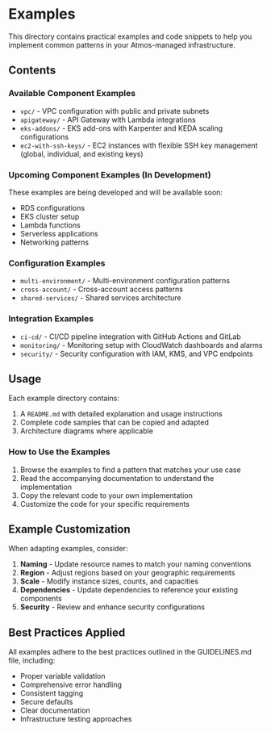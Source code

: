 # Examples

This directory contains practical examples and code snippets to help you implement common patterns in your Atmos-managed infrastructure.

## Contents

### Available Component Examples

- `vpc/` - VPC configuration with public and private subnets
- `apigateway/` - API Gateway with Lambda integrations
- `eks-addons/` - EKS add-ons with Karpenter and KEDA scaling configurations
- `ec2-with-ssh-keys/` - EC2 instances with flexible SSH key management (global, individual, and existing keys)

### Upcoming Component Examples (In Development)

These examples are being developed and will be available soon:

- RDS configurations 
- EKS cluster setup
- Lambda functions
- Serverless applications
- Networking patterns

### Configuration Examples

- `multi-environment/` - Multi-environment configuration patterns
- `cross-account/` - Cross-account access patterns
- `shared-services/` - Shared services architecture

### Integration Examples

- `ci-cd/` - CI/CD pipeline integration with GitHub Actions and GitLab
- `monitoring/` - Monitoring setup with CloudWatch dashboards and alarms
- `security/` - Security configuration with IAM, KMS, and VPC endpoints

## Usage

Each example directory contains:

1. A `README.md` with detailed explanation and usage instructions
2. Complete code samples that can be copied and adapted
3. Architecture diagrams where applicable

### How to Use the Examples

1. Browse the examples to find a pattern that matches your use case
2. Read the accompanying documentation to understand the implementation
3. Copy the relevant code to your own implementation
4. Customize the code for your specific requirements

## Example Customization

When adapting examples, consider:

1. **Naming** - Update resource names to match your naming conventions
2. **Region** - Adjust regions based on your geographic requirements
3. **Scale** - Modify instance sizes, counts, and capacities
4. **Dependencies** - Update dependencies to reference your existing components
5. **Security** - Review and enhance security configurations

## Best Practices Applied

All examples adhere to the best practices outlined in the GUIDELINES.md file, including:

- Proper variable validation
- Comprehensive error handling
- Consistent tagging
- Secure defaults
- Clear documentation
- Infrastructure testing approaches